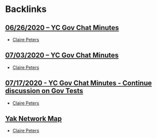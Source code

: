 
# Backlinks
## [06/26/2020 – YC Gov Chat Minutes](<06/26/2020 – YC Gov Chat Minutes.md>)
- [Claire Peters](<Claire Peters.md>)

## [07/03/2020 – YC Gov Chat Minutes](<07/03/2020 – YC Gov Chat Minutes.md>)
- [Claire Peters](<Claire Peters.md>)

## [07/17/2020 - YC Gov Chat Minutes - Continue discussion on Gov Tests ](<07/17/2020 - YC Gov Chat Minutes - Continue discussion on Gov Tests .md>)
- [Claire Peters](<Claire Peters.md>)

## [Yak Network Map](<Yak Network Map.md>)
- [Claire Peters](<Claire Peters.md>)


